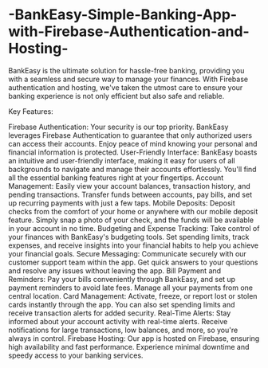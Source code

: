 # -BankEasy-Simple-Banking-App-with-Firebase-Authentication-and-Hosting-
BankEasy is the ultimate solution for hassle-free banking, providing you with a seamless and secure way to manage your finances. With Firebase authentication and hosting, we've taken the utmost care to ensure your banking experience is not only efficient but also safe and reliable.


Key Features:

Firebase Authentication: Your security is our top priority. BankEasy leverages Firebase Authentication to guarantee that only authorized users can access their accounts. Enjoy peace of mind knowing your personal and financial information is protected.
User-Friendly Interface: BankEasy boasts an intuitive and user-friendly interface, making it easy for users of all backgrounds to navigate and manage their accounts effortlessly. You'll find all the essential banking features right at your fingertips.
Account Management: Easily view your account balances, transaction history, and pending transactions. Transfer funds between accounts, pay bills, and set up recurring payments with just a few taps.
Mobile Deposits: Deposit checks from the comfort of your home or anywhere with our mobile deposit feature. Simply snap a photo of your check, and the funds will be available in your account in no time.
Budgeting and Expense Tracking: Take control of your finances with BankEasy's budgeting tools. Set spending limits, track expenses, and receive insights into your financial habits to help you achieve your financial goals.
Secure Messaging: Communicate securely with our customer support team within the app. Get quick answers to your questions and resolve any issues without leaving the app.
Bill Payment and Reminders: Pay your bills conveniently through BankEasy, and set up payment reminders to avoid late fees. Manage all your payments from one central location.
Card Management: Activate, freeze, or report lost or stolen cards instantly through the app. You can also set spending limits and receive transaction alerts for added security.
Real-Time Alerts: Stay informed about your account activity with real-time alerts. Receive notifications for large transactions, low balances, and more, so you're always in control.
Firebase Hosting: Our app is hosted on Firebase, ensuring high availability and fast performance. Experience minimal downtime and speedy access to your banking services.
